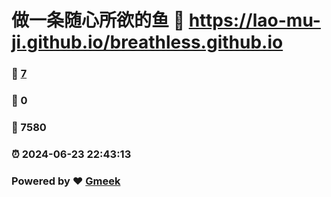 # 做一条随心所欲的鱼 :link: https://lao-mu-ji.github.io/breathless.github.io 
### :page_facing_up: [7](https://lao-mu-ji.github.io/breathless.github.io/tag.html) 
### :speech_balloon: 0 
### :hibiscus: 7580 
### :alarm_clock: 2024-06-23 22:43:13 
### Powered by :heart: [Gmeek](https://github.com/Meekdai/Gmeek)
